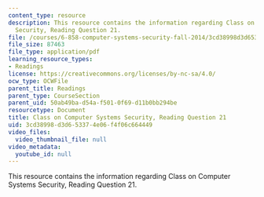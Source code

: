 ```yaml
---
content_type: resource
description: This resource contains the information regarding Class on Computer Systems
  Security, Reading Question 21.
file: /courses/6-858-computer-systems-security-fall-2014/3cd38998d3d653374e06f4f06c664449_MIT6_858F14_Reading21.pdf
file_size: 87463
file_type: application/pdf
learning_resource_types:
- Readings
license: https://creativecommons.org/licenses/by-nc-sa/4.0/
ocw_type: OCWFile
parent_title: Readings
parent_type: CourseSection
parent_uid: 50ab49ba-d54a-f501-0f69-d11b0bb294be
resourcetype: Document
title: Class on Computer Systems Security, Reading Question 21
uid: 3cd38998-d3d6-5337-4e06-f4f06c664449
video_files:
  video_thumbnail_file: null
video_metadata:
  youtube_id: null
---
```

This resource contains the information regarding Class on Computer Systems Security, Reading Question 21.